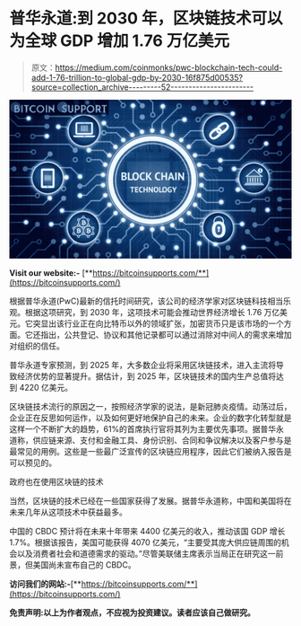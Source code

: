 # 普华永道:到 2030 年，区块链技术可以为全球 GDP 增加 1.76 万亿美元

> 原文：<https://medium.com/coinmonks/pwc-blockchain-tech-could-add-1-76-trillion-to-global-gdp-by-2030-16f875d00535?source=collection_archive---------52----------------------->

![](img/b68df20eda5ce49993b4f3ded6bf4089.png)

**Visit our website:-** [**https://bitcoinsupports.com/**](https://bitcoinsupports.com/)

根据普华永道(PwC)最新的信托时间研究，该公司的经济学家对区块链科技相当乐观。根据这项研究，到 2030 年，这项技术可能会推动世界经济增长 1.76 万亿美元。它突显出该行业正在向比特币以外的领域扩张，加密货币只是该市场的一个方面。它还指出，公共登记、协议和其他记录都可以通过消除对中间人的需求来增加对组织的信任。

普华永道专家预测，到 2025 年，大多数企业将采用区块链技术，进入主流将导致经济优势的显著提升。据估计，到 2025 年，区块链技术的国内生产总值将达到 4220 亿美元。

区块链技术流行的原因之一，按照经济学家的说法，是新冠肺炎疫情。动荡过后，企业正在反思如何运作，以及如何更好地保护自己的未来。企业的数字化转型就是这样一个不断扩大的趋势，61%的首席执行官将其列为主要优先事项。据普华永道称，供应链来源、支付和金融工具、身份识别、合同和争议解决以及客户参与是最常见的用例。这些是一些最广泛宣传的区块链应用程序，因此它们被纳入报告是可以预见的。

政府也在使用区块链的技术

当然，区块链的技术已经在一些国家获得了发展。据普华永道称，中国和美国将在未来几年从这项技术中获益最多。

中国的 CBDC 预计将在未来十年带来 4400 亿美元的收入，推动该国 GDP 增长 1.7%。根据该报告，美国可能获得 4070 亿美元，“主要受其庞大供应链周围的机会以及消费者社会和道德需求的驱动。”尽管美联储主席表示当局正在研究这一前景，但美国尚未宣布自己的 CBDC。

**访问我们的网站:-**[**https://bitcoinsupports.com/**](https://bitcoinsupports.com/)

**免责声明:以上为作者观点，不应视为投资建议。读者应该自己做研究。**